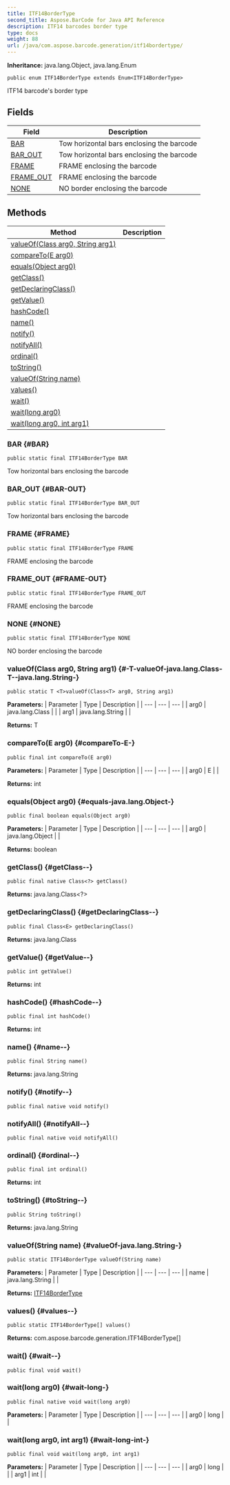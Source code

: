 ```yaml
---
title: ITF14BorderType
second_title: Aspose.BarCode for Java API Reference
description: ITF14 barcodes border type
type: docs
weight: 88
url: /java/com.aspose.barcode.generation/itf14bordertype/
---
```

**Inheritance:**
java.lang.Object, java.lang.Enum
```
public enum ITF14BorderType extends Enum<ITF14BorderType>
```

ITF14 barcode's border type
## Fields

| Field | Description |
| --- | --- |
| [BAR](#BAR) | Tow horizontal bars enclosing the barcode |
| [BAR_OUT](#BAR-OUT) | Tow horizontal bars enclosing the barcode |
| [FRAME](#FRAME) | FRAME enclosing the barcode |
| [FRAME_OUT](#FRAME-OUT) | FRAME enclosing the barcode |
| [NONE](#NONE) | NO border enclosing the barcode |
## Methods

| Method | Description |
| --- | --- |
| [<T>valueOf(Class<T> arg0, String arg1)](#-T-valueOf-java.lang.Class-T--java.lang.String-) |  |
| [compareTo(E arg0)](#compareTo-E-) |  |
| [equals(Object arg0)](#equals-java.lang.Object-) |  |
| [getClass()](#getClass--) |  |
| [getDeclaringClass()](#getDeclaringClass--) |  |
| [getValue()](#getValue--) |  |
| [hashCode()](#hashCode--) |  |
| [name()](#name--) |  |
| [notify()](#notify--) |  |
| [notifyAll()](#notifyAll--) |  |
| [ordinal()](#ordinal--) |  |
| [toString()](#toString--) |  |
| [valueOf(String name)](#valueOf-java.lang.String-) |  |
| [values()](#values--) |  |
| [wait()](#wait--) |  |
| [wait(long arg0)](#wait-long-) |  |
| [wait(long arg0, int arg1)](#wait-long-int-) |  |
### BAR {#BAR}
```
public static final ITF14BorderType BAR
```


Tow horizontal bars enclosing the barcode

### BAR_OUT {#BAR-OUT}
```
public static final ITF14BorderType BAR_OUT
```


Tow horizontal bars enclosing the barcode

### FRAME {#FRAME}
```
public static final ITF14BorderType FRAME
```


FRAME enclosing the barcode

### FRAME_OUT {#FRAME-OUT}
```
public static final ITF14BorderType FRAME_OUT
```


FRAME enclosing the barcode

### NONE {#NONE}
```
public static final ITF14BorderType NONE
```


NO border enclosing the barcode

### <T>valueOf(Class<T> arg0, String arg1) {#-T-valueOf-java.lang.Class-T--java.lang.String-}
```
public static T <T>valueOf(Class<T> arg0, String arg1)
```




**Parameters:**
| Parameter | Type | Description |
| --- | --- | --- |
| arg0 | java.lang.Class<T> |  |
| arg1 | java.lang.String |  |

**Returns:**
T
### compareTo(E arg0) {#compareTo-E-}
```
public final int compareTo(E arg0)
```




**Parameters:**
| Parameter | Type | Description |
| --- | --- | --- |
| arg0 | E |  |

**Returns:**
int
### equals(Object arg0) {#equals-java.lang.Object-}
```
public final boolean equals(Object arg0)
```




**Parameters:**
| Parameter | Type | Description |
| --- | --- | --- |
| arg0 | java.lang.Object |  |

**Returns:**
boolean
### getClass() {#getClass--}
```
public final native Class<?> getClass()
```




**Returns:**
java.lang.Class<?>
### getDeclaringClass() {#getDeclaringClass--}
```
public final Class<E> getDeclaringClass()
```




**Returns:**
java.lang.Class<E>
### getValue() {#getValue--}
```
public int getValue()
```




**Returns:**
int
### hashCode() {#hashCode--}
```
public final int hashCode()
```




**Returns:**
int
### name() {#name--}
```
public final String name()
```




**Returns:**
java.lang.String
### notify() {#notify--}
```
public final native void notify()
```




### notifyAll() {#notifyAll--}
```
public final native void notifyAll()
```




### ordinal() {#ordinal--}
```
public final int ordinal()
```




**Returns:**
int
### toString() {#toString--}
```
public String toString()
```




**Returns:**
java.lang.String
### valueOf(String name) {#valueOf-java.lang.String-}
```
public static ITF14BorderType valueOf(String name)
```




**Parameters:**
| Parameter | Type | Description |
| --- | --- | --- |
| name | java.lang.String |  |

**Returns:**
[ITF14BorderType](../../com.aspose.barcode.generation/itf14bordertype)
### values() {#values--}
```
public static ITF14BorderType[] values()
```




**Returns:**
com.aspose.barcode.generation.ITF14BorderType[]
### wait() {#wait--}
```
public final void wait()
```




### wait(long arg0) {#wait-long-}
```
public final native void wait(long arg0)
```




**Parameters:**
| Parameter | Type | Description |
| --- | --- | --- |
| arg0 | long |  |

### wait(long arg0, int arg1) {#wait-long-int-}
```
public final void wait(long arg0, int arg1)
```




**Parameters:**
| Parameter | Type | Description |
| --- | --- | --- |
| arg0 | long |  |
| arg1 | int |  |

